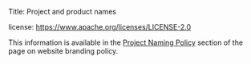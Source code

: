 Title: Project and product names

license: https://www.apache.org/licenses/LICENSE-2.0

This information is available in the <a href="https://apache.org/foundation/marks/pmcs.html#naming" target="_blank">Project Naming Policy</a> section of the page on website branding policy.
